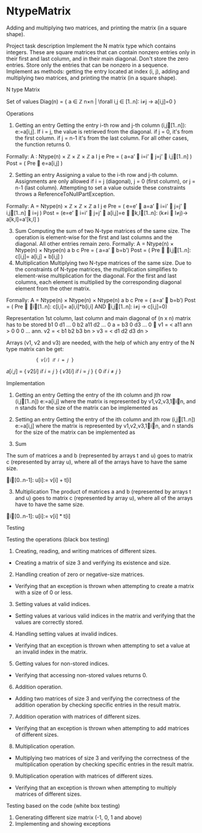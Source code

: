# NtypeMatrix
Adding and multiplying two matrices, and printing the matrix (in a square shape).

Project task description
Implement the N matrix type which contains integers. These are square matrices that can contain nonzero entries only in their first and last column, and in their main diagonal. Don't store the zero entries. Store only the entries that can be nonzero in a sequence. Implement as methods: getting the entry located at index (i, j), adding and multiplying two matrices, and printing the matrix (in a square shape).

N type Matrix

Set of values
Diag(n) = { a ∈ ℤ n×n | \forall i,j ∈ [1..n]: i≠j → a[i,j]=0 }

Operations
1. Getting an entry
Getting the entry i-th row and j-th column (i,j[1..n]): e:=a[i,j].
If i = j, the value is retrieved from the diagonal. if j = 0, it's from the first column. if j = n-1 it's from the last column. For all other cases, the function returns 0.

Formally: 
A : Ntype(n) × ℤ × ℤ × ℤ 
          a            I     j      e 
Pre = ( a=a’  i=i’  j=j’  i,j[1..n] ) 
Post = ( Pre  e=a[i,j] )

2. Setting an entry
Assigning a value to the i-th row and j-th column. Assignments are only allowed if i = j (diagonal), j = 0 (first column), or j = n-1 (last column). Attempting to set a value outside these constraints throws a ReferenceToNullPartException.

Formally: 
A = Ntype(n) × ℤ × ℤ × ℤ 
           a              I      j      e 
Pre = ( e=e’  a=a’  i=i’  j=j’  i,j[1..n]  i=j ) 
Post = (e=e’  i=i’  j=j’  a[i,j]=e  k,l[1..n]: (k≠i  l≠j)→ a[k,l]=a’[k,l] )

3. Sum
Computing the sum of two N-type matrices of the same size. The operation is element-wise for the first and last columns and the diagonal. All other entries remain zero.
Formally:
A = Ntype(n) × Ntype(n) × Ntype(n) 
            a                 b                    c 
Pre = ( a=a’  b=b’) 
Post = ( Pre  i,j[1..n]: c[i,j]= a[i,j] + b[i,j] )
4. Multiplication
Multiplying two N-type matrices of the same size. Due to the constraints of N-type matrices, the multiplication simplifies to element-wise multiplication for the diagonal. For the first and last columns, each element is multiplied by the corresponding diagonal element from the other matrix.

Formally:
A = Ntype(n) × Ntype(n) × Ntype(n) 
           a                  b                    c 
Pre = ( a=a’  b=b’) 
Post = ( Pre  i[1..n]: c[i,i]= a[i,i]*b[i,i] AND i,j[1..n]: i≠j → c[i,j]=0)

Representation
1st column, last column and main diagonal of (n x n) matrix has to be stored
               b1       0       d1         …  0 
               b2       a11  d2           … 0 
a =          b3       0      d3           … 0                v1 = < a11 ann > 
                0         0       0            … ann.               v2 = < b1  b2  b3 bn >
                                                                              v3 = < d1  d2  d3 dn >

Arrays (v1, v2 and v3) are needed, with the help of which any entry of the N type matrix can be get:

               { 𝑣[𝑖] 𝑖𝑓 𝑖 = 𝑗 }
𝑎[𝑖,𝑗] =   { 𝑣2[𝑖] 𝑖𝑓 𝑖 = 𝑗 }
                { 𝑣3[𝑖] 𝑖𝑓 𝑖 = 𝑗 } 
                { 0 𝑖𝑓 𝑖 ≠ 𝑗 }


Implementation

1. Getting an entry
Getting the entry of the ith column and jth row (i,j[1..n]) e:=a[i,j] where the matrix is represented by v1,v2,v3,1in, and n stands for the size of the matrix can be implemented as

2. Setting an entry
Getting the entry of the ith column and jth row (i,j[1..n]) e:=a[i,j] where the matrix is represented by v1,v2,v3,1in, and n stands for the size of the matrix can be implemented as

3. Sum

The sum of matrices a and b (represented by arrays t and u) goes to matrix c (represented by array u), where all of the arrays have to have the same size.

i[0..n-1]: u[i]:= v[i] + t[i]

3. Multiplication
The product of matrices a and b (represented by arrays t and u) goes to matrix c (represented by array u), where all of the arrays have to have the same size.

i[0..n-1]: u[i]:= v[i] * t[i]


Testing

Testing the operations (black box testing)

1. Creating, reading, and writing matrices of different sizes.
 -  Creating a matrix of size 3 and verifying its existence and size.

2. Handling creation of zero or negative-size matrices.
 -  Verifying that an exception is thrown when attempting to create a matrix with a size of 0 or less.

3. Setting values at valid indices.
 -  Setting values at various valid indices in the matrix and verifying that the values are correctly stored.

4. Handling setting values at invalid indices.
 -  Verifying that an exception is thrown when attempting to set a value at an invalid index in the matrix.

5. Getting values for non-stored indices.
 -  Verifying that accessing non-stored values returns 0.

6. Addition operation.
 -  Adding two matrices of size 3 and verifying the correctness of the addition operation by checking specific entries in the result matrix.

7. Addition operation with matrices of different sizes.
 -  Verifying that an exception is thrown when attempting to add matrices of different sizes.

8. Multiplication operation.
 -  Multiplying two matrices of size 3 and verifying the correctness of the multiplication operation by checking specific entries in the result matrix.

9. Multiplication operation with matrices of different sizes.
 -  Verifying that an exception is thrown when attempting to multiply matrices of different sizes.


Testing based on the code (white box testing)
1. Generating different size matrix (-1, 0, 1 and above)
2. Implementing and showing exceptions
